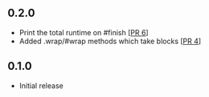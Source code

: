 ## 0.2.0

* Print the total runtime on #finish [[PR 6](https://github.com/justincampbell/progress_printer/pull/6/files)]
* Added .wrap/#wrap methods which take blocks [[PR 4](https://github.com/justincampbell/progress_printer/pull/4/files)]

## 0.1.0

* Initial release

